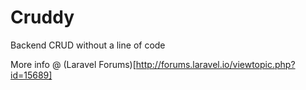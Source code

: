 Cruddy
======

Backend CRUD without a line of code

More info @ (Laravel Forums)[http://forums.laravel.io/viewtopic.php?id=15689]
